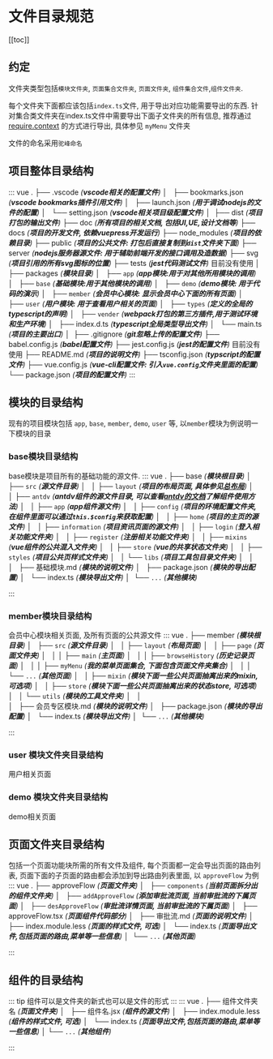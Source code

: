 # 文件目录规范

[[toc]]

## 约定
文件夹类型包括`模块文件夹`, `页面集合文件夹`, `页面文件夹`,  `组件集合文件`,`组件文件夹`.

每个文件夹下面都应该包括`index.ts`文件, 用于导出对应功能需要导出的东西. 针对集合类文件夹在index.ts文件中需要导出下面子文件夹的所有信息, 推荐通过 [require.context]() 的方式进行导出, 具体参见 `myMenu` 文件夹

文件的命名采用`驼峰命名`

## 项目整体目录结构

::: vue
.
├── .vscode _(**vscode相关的配置文件**)_
│   ├── bookmarks.json _(**vscode bookmarks插件引用文件**)_
│   ├── launch.json _(**用于调试nodejs的文件的配置**)_
│   └── setting.json _(**vscode相关项目级配置文件**)_
│ 
├── dist _(**项目打包的输出文件**)_
├── doc _(**所有项目的相关文档, 包括UI,UE,设计文档等**)_
├── docs _(**项目的开发文件, 依赖vuepress开发运行**)_
├── node_modules _(**项目的依赖目录**)_
├── public _(**项目的公共文件: 打包后直接复制到`dist`文件夹下面**)_
├── server _(**nodejs服务器源文件: 用于辅助前端开发的接口调用及造数据**)_
├── svg _(**项目引用的所有svg图标的位置**)_
├── tests _(**jest代码测试文件**)_ 目前没有使用
│ 
├── packages _(**模块目录**)_
│   ├── `app` _(**app模块:用于对其他所用模块的调用**)_
│   ├── `base` _(**基础模块:用于其他模块的调用**)_
│   ├── `demo` _(**demo模块: 用于代码的演示**)_
│   ├── `member` _(**会员中心模块: 显示会员中心下面的所有页面**)_
│   ├── `user` _(**用户模块: 用于查看用户相关的页面**)_
│   ├── `types` _(**定义的全局的typescript的声明**)_
│   ├── `vender` _(**webpack打包的第三方插件,用于测试环境和生产环境**)_
│   ├── index.d.ts _(**typescript全局类型导出文件**)_
│   └── main.ts _(**项目的主要出口**)_
│ 
├── .gitignore _(**git忽略上传的配置文件**)_
├── babel.config.js _(**babel配置文件**)_
├── jest.config.js _(**jest的配置文件**)_ 目前没有使用
├── README.md _(**项目的说明文件**)_
├── tsconfig.json _(**typscript的配置文件**)_
├── vue.config.js _(**vue-cli配置文件: 引入`vue.config`文件夹里面的配置**)_
└── package.json _(**项目的配置文件**)_
:::

## 模块的目录结构
现有的项目模块包括 `app`, `base`, `member`, `demo`, `user` 等, 以`member`模块为例说明一下模块的目录


### base模块目录结构
base模块是项目所有的基础功能的源文件.
::: vue
.
├── base _(**模块根目录**)_
│   ├── `src` _(**源文件目录**)_
│   │   ├── `layout`  _(**项目的布局页面, 具体参见[总布局](/base/layout)**)_
│   │   ├── `antdv`  _(**antdv组件的源文件目录, 可以查看[antdv的文档](https://www.antdv.com/docs/vue/introduce/)了解组件使用方法**)_
│   │   ├── `app`  _(**app组件源文件**)_
│   │   ├── `config`  _(**项目的环境配置文件夹, 在组件里面可以通过`this.$config`来获取配置**)_
│   │   ├── `home`  _(**项目的主页的源文件**)_
│   │   ├── `information`  _(**项目资讯页面的源文件**)_
│   │   ├── `login`  _(**登入相关功能文件夹**)_
│   │   ├── `register`  _(**注册相关功能文件夹**)_
│   │   ├── `mixins`  _(**vue组件的公共混入文件夹**)_
│   │   ├── `store`  _(**vue的共享状态文件夹**)_
│   │   ├── `styles`  _(**项目公共页样式文件夹**)_
│   │   └── `libs`  _(**项目工具包目录文件夹**)_
│   │   
│   ├── 基础模块.md  _(**模块的说明文件**)_
│   ├── package.json  _(**模块的导出配置**)_
│   └── index.ts  _(**模块导出文件**)_
│ 
└── `...`  _(**其他模块**)_

:::



### member模块目录结构
会员中心模块相关页面, 及所有页面的公共源文件
::: vue
.
├── member _(**模块根目录**)_
│   ├── `src` _(**源文件目录**)_
│   │   ├── `layout`  _(**布局页面**)_
│   │   ├── `page`  _(**页面文件夹**)_
│   │   │   ├── `main`  _(**主页面**)_
│   │   │   ├── `browseHistory`  _(**历史记录页面**)_
│   │   │   ├── `myMenu`  _(**我的菜单页面集合, 下面包含页面文件夹集合**)_
│   │   │   └── `...` _(**其他页面**)_
│   │   ├── `mixin`  _(**模块下面一些公共页面抽离出来的mixin, 可选项**)_
│   │   ├── `store`  _(**模块下面一些公共页面抽离出来的状态store, 可选项**)_
│   │   └── `utils`  _(**模块的工具文件夹**)_
│   │   
│   ├── 会员专区模块.md  _(**模块的说明文件**)_
│   ├── package.json  _(**模块的导出配置**)_
│   └── index.ts  _(**模块导出文件**)_
│ 
└── `...`  _(**其他模块**)_

:::

### user 模块文件夹目录结构
用户相关页面

### demo 模块文件夹目录结构
demo相关页面

## 页面文件夹目录结构
包括一个页面功能块所需的所有文件及组件, 每个页面都一定会导出页面的路由列表, 页面下面的子页面的路由都会添加到导出路由列表里面, 以 `approveFlow` 为例
::: vue
.
├── approveFlow _(**页面文件夹**)_
│   ├── `components` _(**当前页面拆分出的组件文件夹**)_
│   ├── `addApproveFlow` _(**添加审批流页面, 当前审批流的下属页面**)_
│   ├── `desApproveFlow` _(**审批流详情页面, 当前审批流的下属页面**)_
│   ├── approveFlow.tsx _(**页面组件代码部分**)_
│   ├── 审批流.md  _(**页面的说明文件**)_
│   ├── index.module.less  _(**页面的样式文件, 可选**)_
│   └── index.ts  _(**页面导出文件,包括页面的路由,菜单等一些信息**)_
│ 
└── `...`  _(**其他页面**)_

:::

## 组件的目录结构
::: tip
组件可以是文件夹的新式也可以是文件的形式
:::
::: vue
.
├── 组件文件夹名 _(**页面文件夹**)_
│   ├── 组件名.jsx _(**组件的源文件**)_
│   ├── index.module.less _(**组件的样式文件, 可选**)_
│   └── index.ts  _(**页面导出文件,包括页面的路由,菜单等一些信息**)_
│
└── `...`  _(**其他组件**)_

:::

